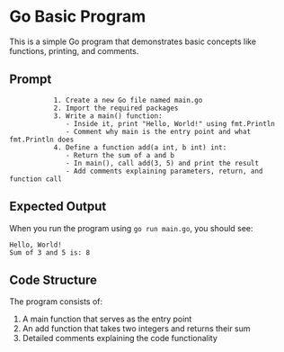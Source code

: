 # Go Basic Program

This is a simple Go program that demonstrates basic concepts like functions, printing, and comments.

## Prompt

               1. Create a new Go file named main.go
               2. Import the required packages
               3. Write a main() function:
                  - Inside it, print "Hello, World!" using fmt.Println
                  - Comment why main is the entry point and what fmt.Println does
               4. Define a function add(a int, b int) int:
                  - Return the sum of a and b
                  - In main(), call add(3, 5) and print the result
                  - Add comments explaining parameters, return, and function call

## Expected Output

When you run the program using `go run main.go`, you should see:

```
Hello, World!
Sum of 3 and 5 is: 8
```

## Code Structure

The program consists of:
1. A main function that serves as the entry point
2. An add function that takes two integers and returns their sum
3. Detailed comments explaining the code functionality